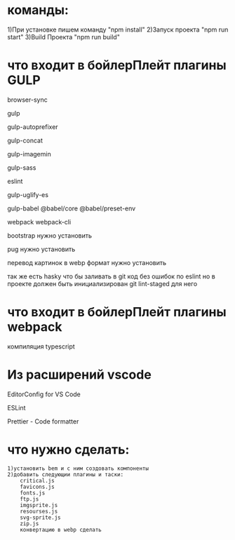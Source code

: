 # команды:
1)При установке пишем команду "npm install"
2)Запуск проекта  "npm run start"
3)Build Проекта  "npm run build"

# что входит в бойлерПлейт плагины GULP

  browser-sync

  gulp

  gulp-autoprefixer

  gulp-concat

  gulp-imagemin

  gulp-sass

  eslint

  gulp-uglify-es

  gulp-babel
  @babel/core
  @babel/preset-env

  webpack
  webpack-cli

  bootstrap нужно установить

  pug нужно установить

  перевод картинок в webp формат нужно установить

  так же есть hasky что бы заливать в git код без ошибок по eslint но в проекте должен быть инициализирован git
  lint-staged  для него

# что входит в бойлерПлейт плагины webpack

  компиляция typescript


# Из расширений vscode

  EditorConfig for VS Code

  ESLint

  Prettier - Code formatter



# что нужно сделать:
    1)установить bem и с ним создовать компоненты
    2)добавить следующии плагины и таски:
        critical.js
        favicons.js
        fonts.js
        ftp.js
        imgsprite.js
        resourses.js
        svg-sprite.js
        zip.js
        конвертацию в webp сделать




